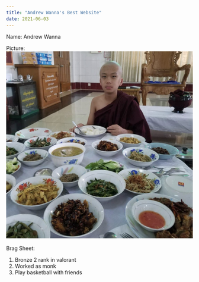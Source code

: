 ```yaml
---
title: "Andrew Wanna's Best Website"
date: 2021-06-03
---
```


Name: Andrew Wanna

Picture: ![image](https://github.com/awannaebnetorg/github-pages-with-jekyll/blob/awannaebnetorg-patch-2-1/awanna%20picture.jpg?raw=true)


Brag Sheet: 
1. Bronze 2 rank in valorant
2. Worked as monk
3. Play basketball with friends
